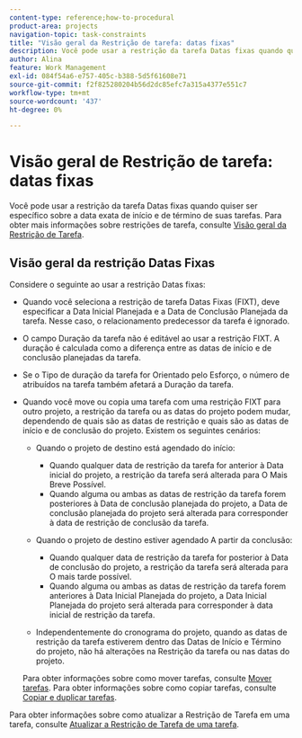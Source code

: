 ```yaml
---
content-type: reference;how-to-procedural
product-area: projects
navigation-topic: task-constraints
title: "Visão geral da Restrição de tarefa: datas fixas"
description: Você pode usar a restrição da tarefa Datas fixas quando quiser ser específico sobre a data exata de início e de término de suas tarefas. Para obter mais informações sobre restrições de tarefa, consulte Visão geral de Restrição de Tarefa.
author: Alina
feature: Work Management
exl-id: 084f54a6-e757-405c-b388-5d5f61608e71
source-git-commit: f2f825280204b56d2dc85efc7a315a4377e551c7
workflow-type: tm+mt
source-wordcount: '437'
ht-degree: 0%

---
```


# Visão geral de Restrição de tarefa: datas fixas

Você pode usar a restrição da tarefa Datas fixas quando quiser ser específico sobre a data exata de início e de término de suas tarefas. Para obter mais informações sobre restrições de tarefa, consulte [Visão geral da Restrição de Tarefa](../../../manage-work/tasks/task-constraints/task-constraint-overview.md).

## Visão geral da restrição Datas Fixas

Considere o seguinte ao usar a restrição Datas fixas:

* Quando você seleciona a restrição de tarefa Datas Fixas (FIXT), deve especificar a Data Inicial Planejada e a Data de Conclusão Planejada da tarefa. Nesse caso, o relacionamento predecessor da tarefa é ignorado.
* O campo Duração da tarefa não é editável ao usar a restrição FIXT. A duração é calculada como a diferença entre as datas de início e de conclusão planejadas da tarefa.
* Se o Tipo de duração da tarefa for Orientado pelo Esforço, o número de atribuídos na tarefa também afetará a Duração da tarefa.
* Quando você move ou copia uma tarefa com uma restrição FIXT para outro projeto, a restrição da tarefa ou as datas do projeto podem mudar, dependendo de quais são as datas de restrição e quais são as datas de início e de conclusão do projeto. Existem os seguintes cenários:

   * Quando o projeto de destino está agendado do início:

      * Quando qualquer data de restrição da tarefa for anterior à Data inicial do projeto, a restrição da tarefa será alterada para O Mais Breve Possível.
      * Quando alguma ou ambas as datas de restrição da tarefa forem posteriores à Data de conclusão planejada do projeto, a Data de conclusão planejada do projeto será alterada para corresponder à data de restrição de conclusão da tarefa.

   * Quando o projeto de destino estiver agendado A partir da conclusão:

      * Quando qualquer data de restrição da tarefa for posterior à Data de conclusão do projeto, a restrição da tarefa será alterada para O mais tarde possível.
      * Quando alguma ou ambas as datas de restrição da tarefa forem anteriores à Data Inicial Planejada do projeto, a Data Inicial Planejada do projeto será alterada para corresponder à data inicial de restrição da tarefa.

   * Independentemente do cronograma do projeto, quando as datas de restrição da tarefa estiverem dentro das Datas de Início e Término do projeto, não há alterações na Restrição da tarefa ou nas datas do projeto.

  Para obter informações sobre como mover tarefas, consulte [Mover tarefas](../../../manage-work/tasks/manage-tasks/move-tasks.md). Para obter informações sobre como copiar tarefas, consulte [Copiar e duplicar tarefas](../../../manage-work/tasks/manage-tasks/copy-and-duplicate-tasks.md).

Para obter informações sobre como atualizar a Restrição de Tarefa em uma tarefa, consulte [Atualizar a Restrição de Tarefa de uma tarefa](../../../manage-work/tasks/task-constraints/update-task-constraint-of-task.md).

<!--
<div data-mc-conditions="QuicksilverOrClassic.Draft mode">
<h2>Use the Fixed Dates Task Constraint</h2>
<p>(NOTE:&nbsp;replaced with new article linked above) </p>
<p>To update the Task Constraint to Finish No Later Than:</p>
<ol>
<li value="1">Go to a task whose Task Constraint you want to update.</li>
<li value="2"> <p data-mc-conditions="QuicksilverOrClassic.Quicksilver">Click the <strong>More</strong> icon <img src="assets/qs-more-icon-on-an-object.png"> next to the task name, then click <strong>Edit</strong>.</p> </li>
<li value="3">In the <strong>Overview</strong> section, expand the <strong>Task Constraint</strong> drop-down menu.</li>
<li value="4"> <p>Select <strong>Fixed Dates</strong>.</p> </li>
<li value="5"> <p>Specify a <strong>Planned Start Date</strong>.</p> <p>The task must start on this date. </p> </li>
<li value="6"> <p>Specify a <strong>Planned Completion Date</strong>.</p> <p>The task must complete on this date. </p> </li>
<li value="7">Click <strong>Save Changes</strong>.</li>
</ol>
</div>
-->
